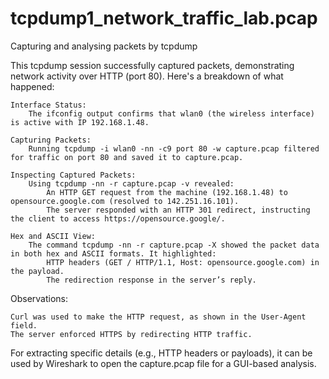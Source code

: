 # tcpdump1_network_traffic_lab.pcap
Capturing and analysing packets by tcpdump

This tcpdump session successfully captured packets, demonstrating network activity over HTTP (port 80). Here's a breakdown of what happened:

    Interface Status:
        The ifconfig output confirms that wlan0 (the wireless interface) is active with IP 192.168.1.48.

    Capturing Packets:
        Running tcpdump -i wlan0 -nn -c9 port 80 -w capture.pcap filtered for traffic on port 80 and saved it to capture.pcap.

    Inspecting Captured Packets:
        Using tcpdump -nn -r capture.pcap -v revealed:
            An HTTP GET request from the machine (192.168.1.48) to opensource.google.com (resolved to 142.251.16.101).
            The server responded with an HTTP 301 redirect, instructing the client to access https://opensource.google/.

    Hex and ASCII View:
        The command tcpdump -nn -r capture.pcap -X showed the packet data in both hex and ASCII formats. It highlighted:
            HTTP headers (GET / HTTP/1.1, Host: opensource.google.com) in the payload.
            The redirection response in the server’s reply.

Observations:

    Curl was used to make the HTTP request, as shown in the User-Agent field.
    The server enforced HTTPS by redirecting HTTP traffic.

For extracting specific details (e.g., HTTP headers or payloads), it can be used by Wireshark to open the capture.pcap file for a GUI-based analysis. 
